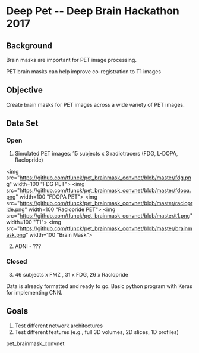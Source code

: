 # Deep Pet -- Deep Brain Hackathon 2017

## Background
Brain masks are important for PET image processing.

PET brain masks can help improve co-registration to T1 images

## Objective
Create brain masks for PET images across a wide variety of PET images.

## Data Set
### Open
1) Simulated PET images: 15 subjects x 3 radiotracers (FDG, L-DOPA, Raclopride)

<img src="https://github.com/tfunck/pet_brainmask_convnet/blob/master/fdg.png" width=100 "FDG PET">
<img src="https://github.com/tfunck/pet_brainmask_convnet/blob/master/fdopa.png" width=100 "FDOPA PET">
<img src="https://github.com/tfunck/pet_brainmask_convnet/blob/master/raclopride.png" width=100 "Raclopride PET">
<img src="https://github.com/tfunck/pet_brainmask_convnet/blob/master/t1.png" width=100 "T1">
<img src="https://github.com/tfunck/pet_brainmask_convnet/blob/master/brainmask.png" width=100 "Brain Mask">

2) ADNI - ???
### Closed
3) 46 subjects x FMZ , 31 x FDG, 26 x Raclopride

Data is already formatted and ready to go. Basic python program with Keras for implementing CNN.


## Goals

1) Test different network architectures
2) Test different features (e.g., full 3D volumes, 2D slices, 1D profiles)







pet_brainmask_convnet

